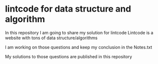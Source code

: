 # lintcode for data structure and algorithm

In this repository I am going to share my solution for lintcode
Lintcode is a website with tons of data structure/algorithms

I am working on those questions and keep my conclusion in the Notes.txt

My solutions to those questions are published in this repository
